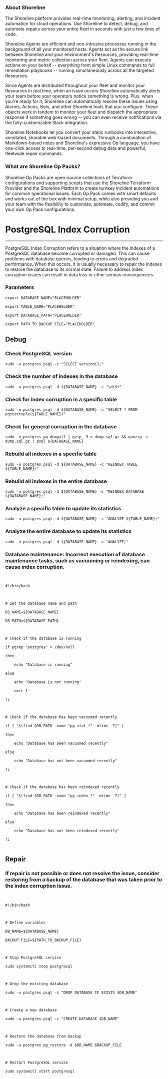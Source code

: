 
### About Shoreline
The Shoreline platform provides real-time monitoring, alerting, and incident automation for cloud operations. Use Shoreline to detect, debug, and automate repairs across your entire fleet in seconds with just a few lines of code.

Shoreline Agents are efficient and non-intrusive processes running in the background of all your monitored hosts. Agents act as the secure link between Shoreline and your environment's Resources, providing real-time monitoring and metric collection across your fleet. Agents can execute actions on your behalf -- everything from simple Linux commands to full remediation playbooks -- running simultaneously across all the targeted Resources.

Since Agents are distributed throughout your fleet and monitor your Resources in real time, when an issue occurs Shoreline automatically alerts your team before your operators notice something is wrong. Plus, when you're ready for it, Shoreline can automatically resolve these issues using Alarms, Actions, Bots, and other Shoreline tools that you configure. These objects work in tandem to monitor your fleet and dispatch the appropriate response if something goes wrong -- you can even receive notifications via the fully-customizable Slack integration.

Shoreline Notebooks let you convert your static runbooks into interactive, annotated, sharable web-based documents. Through a combination of Markdown-based notes and Shoreline's expressive Op language, you have one-click access to real-time, per-second debug data and powerful, fleetwide repair commands.

### What are Shoreline Op Packs?
Shoreline Op Packs are open-source collections of Terraform configurations and supporting scripts that use the Shoreline Terraform Provider and the Shoreline Platform to create turnkey incident automations for common operational issues. Each Op Pack comes with smart defaults and works out of the box with minimal setup, while also providing you and your team with the flexibility to customize, automate, codify, and commit your own Op Pack configurations.

# PostgreSQL Index Corruption
---

PostgreSQL Index Corruption refers to a situation where the indexes of a PostgreSQL database become corrupted or damaged. This can cause problems with database queries, leading to errors and degraded performance. When this occurs, it is usually necessary to repair the indexes to restore the database to its normal state. Failure to address index corruption issues can result in data loss or other serious consequences.

### Parameters
```shell
export DATABASE_NAME="PLACEHOLDER"

export TABLE_NAME="PLACEHOLDER"

export DATABASE_PATH="PLACEHOLDER"

export PATH_TO_BACKUP_FILE="PLACEHOLDER"
```

## Debug

### Check PostgreSQL version
```shell
sudo -u postgres psql -c "SELECT version();"
```

### Check the number of indexes in the database
```shell
sudo -u postgres psql -d ${DATABASE_NAME} -c "\diS+"
```

### Check for index corruption in a specific table
```shell
sudo -u postgres psql -d ${DATABASE_NAME} -c "SELECT * FROM pgstattuple(${TABLE_NAME})"
```

### Check for general corruption in the database
```shell
sudo -u postgres pg_dumpall | gzip -9 > dump.sql.gz && gunzip -c dump.sql.gz | psql ${DATABASE_NAME}
```

### Rebuild all indexes in a specific table
```shell
sudo -u postgres psql -d ${DATABASE_NAME} -c "REINDEX TABLE ${TABLE_NAME};"
```

### Rebuild all indexes in the entire database
```shell
sudo -u postgres psql -d ${DATABASE_NAME} -c "REINDEX DATABASE ${DATABASE_NAME};"
```

### Analyze a specific table to update its statistics
```shell
sudo -u postgres psql -d ${DATABASE_NAME} -c "ANALYZE ${TABLE_NAME};"
```

### Analyze the entire database to update its statistics
```shell
sudo -u postgres psql -d ${DATABASE_NAME} -c "ANALYZE;"
```

### Database maintenance: Incorrect execution of database maintenance tasks, such as vacuuming or reindexing, can cause index corruption.
```shell


#!/bin/bash



# Set the database name and path

DB_NAME=${DATABASE_NAME}

DB_PATH=${DATABASE_PATH}



# Check if the database is running

if pgrep "postgres" > /dev/null

then

    echo "Database is running"

else

    echo "Database is not running"

    exit 1

fi



# Check if the database has been vacuumed recently

if [ "$(find $DB_PATH -name "pg_stat_*" -mtime -7)" ]

then

    echo "Database has been vacuumed recently"

else

    echo "Database has not been vacuumed recently"

fi



# Check if the database has been reindexed recently

if [ "$(find $DB_PATH -name "pg_index_*" -mtime -7)" ]

then

    echo "Database has been reindexed recently"

else

    echo "Database has not been reindexed recently"

fi


```

## Repair

### If repair is not possible or does not resolve the issue, consider restoring from a backup of the database that was taken prior to the index corruption issue.
```shell


#!/bin/bash



# Define variables

DB_NAME=${DATABASE_NAME}

BACKUP_FILE=${PATH_TO_BACKUP_FILE}



# Stop PostgreSQL service

sudo systemctl stop postgresql



# Drop the existing database

sudo -u postgres psql -c "DROP DATABASE IF EXISTS $DB_NAME"



# Create a new database

sudo -u postgres psql -c "CREATE DATABASE $DB_NAME"



# Restore the database from backup

sudo -u postgres pg_restore -d $DB_NAME $BACKUP_FILE



# Restart PostgreSQL service

sudo systemctl start postgresql


```